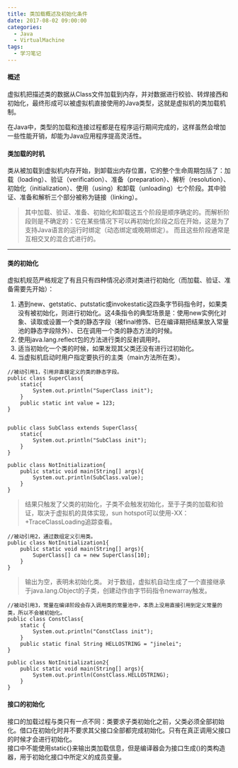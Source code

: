 ```yaml
---
title: 类加载概述及初始化条件
date: 2017-08-02 09:00:00
categories:
  - Java
  - VirtualMachine
tags:
  - 学习笔记
---
```


####  概述
虚拟机把描述类的数据从Class文件加载到内存，并对数据进行校验、转焊接西和初始化，最终形成可以被虚拟机直接使用的Java类型，这就是虚拟机的类加载机制。  

在Java中，类型的加载和连接过程都是在程序运行期间完成的，这样虽然会增加一些性能开销，却能为Java应用程序提高灵活性。  

#### 类加载的时机  
类从被加载到虚拟机内存开始，到卸载出内存位置，它的整个生命周期包括了：加载（loading）、验证（verification）、准备（preparation）、解析（resolution）、初始化（initialization）、使用（using）和卸载（unloading）七个阶段。其中验证、准备和解析三个部分被称为链接（linking）。  
> 其中加载、验证、准备、初始化和卸载这五个阶段是顺序确定的。而解析阶段则是不确定的：它在某些情况下可以再初始化阶段之后在开始，这是为了支持Java语言的运行时绑定（动态绑定或晚期绑定）。 而且这些阶段通常是互相交叉的混合式进行的。

---

#### 类的初始化

虚拟机规范严格规定了有且只有四种情况必须对类进行初始化（而加载、验证、准备需要先开始）：
1. 遇到new、getstatic、putstatic或invokestatic这四条字节码指令时，如果类没有被初始化，则进行初始化。这4条指令的典型场景是：使用new实例化对象、读取或设置一个类的静态字段（被final修饰、已在编译期把结果放入常量池的静态字段除外）、已在调用一个类的静态方法的时候。
2. 使用java.lang.reflect包的方法进行类的反射调用时。
3. 适当初始化一个类的时候，如果发现其父类还没有进行过初始化。
4. 当虚拟机启动时用户指定要执行的主类（main方法所在类）。


```
//被动引用1，引用非直接定义的类的静态字段。
public class SuperClass{
	static{
		System.out.println("SuperClass init");
	}
	public static int value = 123;
}


public class SubClass extends SuperClass{
	static{
		System.out.println("SubClass init");
	}
}

public class NotInitialization{
	public static void main(String[] args){
		System.out.println(SubClass.value);
	}
}
```

> 结果只触发了父类的初始化，子类不会触发初始化，至于子类的加载和验证，取决于虚拟机的具体实现，sun hotspot可以使用-XX：+TraceClassLoading追踪查看。


```
//被动引用2，通过数组定义引用类。
public class NotInitialization1{
	public static void main(String[] args){
		SuperClass[] ca = new SuperClass[10];
	} 
}
```
> 输出为空，表明未初始化类。
> 对于数组，虚拟机自动生成了一个直接继承于java.lang.Object的子类，创建动作由字节码指令newarray触发。


```
//被动引用3，常量在编译阶段会存入调用类的常量池中，本质上没用直接引用到定义常量的类，所以不会被初始化。
public class ConstClass{
	static {
		System.out.println("ConstClass init");
	} 
	public static final String HELLOSTRING = "jinelei"; 
}

public class NotInitialization2{ 
	public static void main(String[] args){
		System.out.println(ConstClass.HELLOSTRING);
	} 
}
```


#### 接口的初始化

接口的加载过程与类只有一点不同：类要求子类初始化之前，父类必须全部初始化。借口在初始化时并不要求其父接口全部都完成初始化。只有在真正调用父接口的时候才会进行初始化。  
接口中不能使用static{}来输出类加载信息，但是编译器会为接口生成<clinit>()的类构造器，用于初始化接口中所定义的成员变量。

